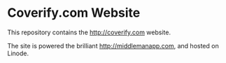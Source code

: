 # Coverify.com Website 

This repository contains the http://coverify.com website.

The site is powered the brilliant http://middlemanapp.com, and hosted on Linode.